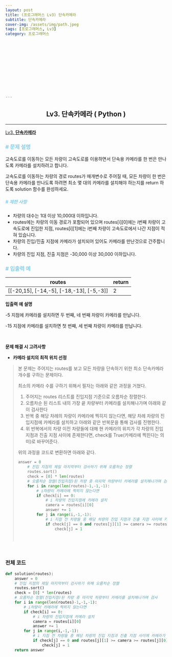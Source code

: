 ```yaml
---
layout: post
title: (프로그래머스 Lv3) 단속카메라
subtitle: 단속카메라
cover-img: /assets/img/path.jpeg
tags: [프로그래머스, Lv3]
category: 프로그래머스













---
```


<center>
  <h2>
    Lv3. 단속카메라 ( Python )
  </h2>
</center>

------

[Lv3. **단속카메라**](https://programmers.co.kr/learn/courses/30/lessons/42884)

### <span style="color:skyblue"># 문제 설명</span>

고속도로를 이동하는 모든 차량이 고속도로를 이용하면서 단속용 카메라를 한 번은 만나도록 카메라를 설치하려고 합니다.

고속도로를 이동하는 차량의 경로 routes가 매개변수로 주어질 때, 모든 차량이 한 번은 단속용 카메라를 만나도록 하려면 최소 몇 대의 카메라를 설치해야 하는지를 return 하도록 solution 함수를 완성하세요.

##### <span style="color:skyblue"># 제한 사항</span>

- 차량의 대수는 1대 이상 10,000대 이하입니다.
- routes에는 차량의 이동 경로가 포함되어 있으며 routes[i][0]에는 i번째 차량이 고속도로에 진입한 지점, routes[i][1]에는 i번째 차량이 고속도로에서 나간 지점이 적혀 있습니다.
- 차량의 진입/진출 지점에 카메라가 설치되어 있어도 카메라를 만난것으로 간주합니다.
- 차량의 진입 지점, 진출 지점은 -30,000 이상 30,000 이하입니다.

### <span style="color:skyblue"># 입출력 예</span>

| routes                                   | return |
| ---------------------------------------- | ------ |
| [[-20,15], [-14,-5], [-18,-13], [-5,-3]] | 2      |

**입출력 예 설명**

-5 지점에 카메라를 설치하면 두 번째, 네 번째 차량이 카메라를 만납니다.

-15 지점에 카메라를 설치하면 첫 번째, 세 번째 차량이 카메라를 만납니다.

<br>

 **문제 해결 시 고려사항**

- **카메라 설치의 최적 위치 선정**

>  본 문제는 주어지는 routes를 보고 모든 차량을 단속하기 위한 최소 단속카메라 개수를 구하는 문제이다.
>
>  최소의 카메라 수를 구하기 위해서 필자는 아래와 같은 과정을 거쳤다.
>
>  1. 주어지는 routes 리스트를 진입지점 기준으로 오름차순 정렬한다.
>  2. 오름차순 된 리스트 내의 가장 끝 차량부터 카메라를 설치해나가며 아래와 같이 검사한다
>  3. 반복 중 해당 차례의 차량이 카메라에 찍히지 않는다면, 해당 차례 차량의 진입지점에 카메라를 설치하고 아래와 같은 반복문을 통해 검사를 진행한다.
>  4. 위 반복에서의 차량 이전 차량들에 대해 현 카메라의 위치가 각 차량의 진입 지점과 진출 지점 사이에 존재한다면, check를 True(카메라에 찍힌다는 의미)로 바꾸어준다.
>
>  위의 과정을 코드로 변환하면 아래와 같다.
>
>  ```python
>  answer = 0
>      # 진입 지점의 제일 마지막부터 검사하기 위해 오름차순 정렬
>      routes.sort()
>      check = [0] * len(routes)
>      # 오름차순 정렬(진입지점)된 차량 중 마지막 차량부터 카메라를 설치해나가며 검사
>      for i in range(len(routes)-1,-1,-1):
>          # i차량이 카메라에 찍히지 않는다면
>          if check[i] == 0:
>              # i 차량의 진입지점에 카메라 설치
>              camera = routes[i][0]
>              answer += 1
>          for j in range(i,-1,-1):
>              # i 지점 전 차량들 중 해당 차량의 진입 지점과 진출 지점 사이에 카메라가 존재한다면 check
>              if check[j] == 0 and routes[j][1] >= camera >= routes[j][0]:
>                  check[j] = 1
>  ```
>
>  <br>

<br>

### 전체 코드

```python
def solution(routes):
    answer = 0
    # 진입 지점의 제일 마지막부터 검사하기 위해 오름차순 정렬
    routes.sort()
    check = [0] * len(routes)
    # 오름차순 정렬(진입지점)된 차량 중 마지막 차량부터 카메라를 설치해나가며 검사
    for i in range(len(routes)-1,-1,-1):
        # i차량이 카메라에 찍히지 않는다면
        if check[i] == 0:
            # i 차량의 진입지점에 카메라 설치
            camera = routes[i][0]
            answer += 1
        for j in range(i,-1,-1):
            # i 지점 전 차량들 중 해당 차량의 진입 지점과 진출 지점 사이에 카메라가 존재한다면 check
            if check[j] == 0 and routes[j][1] >= camera >= routes[j][0]:
                check[j] = 1
    return answer
```

